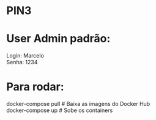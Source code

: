 # PIN3

# User Admin padrão:</br>
Login: Marcelo </br>
Senha: 1234</br>

# Para rodar:</br>
docker-compose pull   # Baixa as imagens do Docker Hub</br>
docker-compose up     # Sobe os containers</br>
